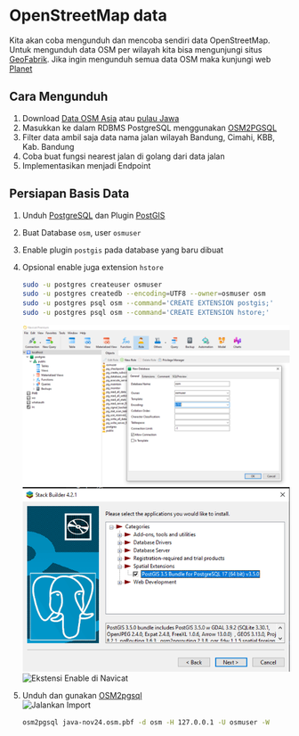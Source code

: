 # OpenStreetMap data

Kita akan coba mengunduh dan mencoba sendiri data OpenStreetMap. Untuk mengunduh data OSM per wilayah kita bisa mengunjungi situs [GeoFabrik](https://download.geofabrik.de/). 
Jika ingin mengunduh semua data OSM maka kunjungi web [Planet](https://planet.openstreetmap.org/)

## Cara Mengunduh
1. Download [Data OSM Asia](https://download.geofabrik.de/asia.html) atau [pulau Jawa](https://download.geofabrik.de/asia/indonesia/java.html)
2. Masukkan ke dalam RDBMS PostgreSQL menggunakan [OSM2PGSQL](https://osm2pgsql.org/)
3. Filter data ambil saja data nama jalan wilayah Bandung, Cimahi, KBB, Kab. Bandung
4. Coba buat fungsi nearest jalan di golang dari data jalan
5. Implementasikan menjadi Endpoint

## Persiapan Basis Data
1. Unduh [PostgreSQL](https://www.postgresql.org/download/) dan Plugin [PostGIS](https://www.postgresql.org/download/)
2. Buat Database `osm`, user `osmuser`
3. Enable plugin `postgis` pada database yang baru dibuat
4. Opsional enable juga extension `hstore`
    ```sh
    sudo -u postgres createuser osmuser
    sudo -u postgres createdb --encoding=UTF8 --owner=osmuser osm
    sudo -u postgres psql osm --command='CREATE EXTENSION postgis;'
    sudo -u postgres psql osm --command='CREATE EXTENSION hstore;'
    ```
    ![Buat Database Baru](image.png)  
    ![Instalasi PostGIS](image-1.png)  
    ![Ekstensi Enable di Navicat](https://github.com/user-attachments/assets/0a9d7a28-2780-4ced-bb05-9789f9a9421a)
5. Unduh dan gunakan [OSM2pgsql](https://osm2pgsql.org/doc/manual.html)  
    ![Jalankan Import](https://github.com/user-attachments/assets/e0c3aaf7-50d7-4df2-a8e4-2bd59b6721dc)  
    
    ```sh
    osm2pgsql java-nov24.osm.pbf -d osm -H 127.0.0.1 -U osmuser -W
    ```


